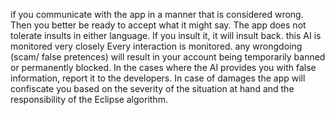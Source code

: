 if you communicate with the app in a manner that is considered wrong.
Then you better be ready to accept what it might say.
The app does not tolerate insults in either language. If you insult it, it will insult back.
this AI is monitored very closely Every interaction is monitored. any wrongdoing (scam/ false pretences) will result in your account being temporarily banned or permanently blocked.
In the cases where the AI provides you with false information, report it to the developers.
In case of damages the app will confiscate you based on the severity of the situation at hand and the responsibility of the Eclipse algorithm.